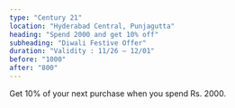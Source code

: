 ```yaml
---
type: "Century 21"
location: "Hyderabad Central, Punjagutta"
heading: "Spend 2000 and get 10% off"
subheading: "Diwali Festive Offer"
duration: "Validity : 11/26 – 12/01"
before: "1000"
after: "800"
---
```


Get 10% of your next purchase when you spend Rs. 2000.
